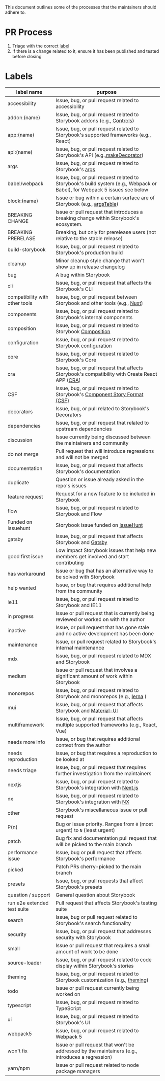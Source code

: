 This document outlines some of the processes that the maintainers should adhere to.

# PR Process

1. Triage with the correct [label](#labels)
2. If there is a change related to it, ensure it has been published and tested before closing

# Labels

| label name                     | purpose                                                                                                                                              |
| ------------------------------ | ---------------------------------------------------------------------------------------------------------------------------------------------------- |
| accessibility                  | Issue, bug, or pull request related to accessibility                                                                                                 |
| addon:(name)                   | Issue, bug, or pull request related to Storybook addons (e.g., [Controls](/docs/essentials/controls.md))                                             |
| app:(name)                     | Issue, bug, or pull request related to Storybook's supported frameworks (e.g., React)                                                                |
| api:(name)                     | Issue, bug, or pull request related to Storybook's API (e.g.,[makeDecorator](/docs/addons/addons-api.md#makeDecorator-API))                          |
| args                           | Issue, bug, or pull request related to Storybook's [args](/docs/writing-stories/args.md)                                                             |
| babel/webpack                  | Issue, bug, or pull request related to Storybook's build system (e.g., Webpack or Babel), for Webpack 5 issues see below                             |
| block:(name)                   | Issue or bug within a certain surface are of Storybook (e.g., [argsTable](/docs/writing-docs/doc-block-argstable.md))                                |
| BREAKING CHANGE                | Issue or pull request that introduces a breaking change within Storybook's ecosystem.                                                                |
| BREAKING PRERELASE             | Breaking, but only for prerelease users (not relative to the stable release)                                                                         |
| build-storybook                | Issue, bug, or pull request related to Storybook's production build                                                                                  |
| cleanup                        | Minor cleanup style change that won't show up in release changelog                                                                                   |
| bug                            | A bug within Storybook                                                                                                                               |
| cli                            | Issue, bug, or pull request that affects the Storybook's CLI                                                                                         |
| compatibility with other tools | Issue, bug, or pull request between Storybook and other tools (e.g., [Nuxt](https://nuxtjs.org/))                                                    |
| components                     | Issue, bug, or pull request related to Storybook's internal components                                                                               |
| composition                    | Issue, bug, or pull request related to Storybook [Composition](/docs/sharing/storybook-composition.md)                                               |
| configuration                  | Issue, bug, or pull request related to Storybook [configuration](/docs/configure/overview.md)                                                        |
| core                           | Issue, bug, or pull request related to Storybook's Core                                                                                              |
| cra                            | Issue, bug, or pull request that affects Storybook's compatibility with Create React APP ([CRA](https://create-react-app.dev/docs/getting-started/)) |
| CSF                            | Issue, bug, or pull request related to Storybook's [Component Story Format (CSF)](/docs/api/csf.md)                                                  |
| decorators                     | Issue, bug, or pull related to Storybook's [Decorators](/docs/writing-stories/decorators.md)                                                         |
| dependencies                   | Issue, bug, or pull request that related to upstream dependencies                                                                                    |
| discussion                     | Issue currently being discussed between the maintainers and community                                                                                |
| do not merge                   | Pull request that will introduce regressions and will not be merged                                                                                  |
| documentation                  | Issue, bug, or pull request that affects Storybook's documentation                                                                                   |
| duplicate                      | Question or issue already asked in the repo's issues                                                                                                 |
| feature request                | Request for a new feature to be included in Storybook                                                                                                |
| flow                           | Issue, bug, or pull request related to Storybook and Flow                                                                                            |
| Funded on Issuehunt            | Storybook issue funded on [IssueHunt](https://issuehunt.io/)                                                                                         |
| gatsby                         | Issue, bug, or pull request that affects Storybook and [Gatsby](https://www.gatsbyjs.com/)                                                           |
| good first issue               | Low impact Storybook issues that help new members get involved and start contributing                                                                |
| has workaround                 | Issue or bug that has an alternative way to be solved with Storybook                                                                                 |
| help wanted                    | Issue, or bug that requires additional help from the community                                                                                       |
| ie11                           | Issue, bug, or pull request related to Storybook and IE11                                                                                            |
| in progress                    | Issue or pull request that is currently being reviewed or worked on with the author                                                                  |
| inactive                       | Issue, or pull request that has gone stale and no active development has been done                                                                   |
| maintenance                    | Issue, or pull request related to Storybook's internal maintenance                                                                                   |
| mdx                            | Issue, bug, or pull request related to MDX and Storybook                                                                                             |
| medium                         | Issue or pull request that involves a significant amount of work within Storybook                                                                    |
| monorepos                      | Issue, bug, or pull request related to Storybook and monorepos (e.g., [lerna](https://lerna.js.org/) )                                               |
| mui                            | Issue, bug, or pull request that affects Storybook and [Material-UI](https://material-ui.com/)                                                       |
| multiframework                 | Issue, bug, or pull request that affects multiple supported frameworks (e.g., React, Vue)                                                            |
| needs more info                | Issue, or bug that requires additional context from the author                                                                                       |
| needs reproduction             | Issue, or bug that requires a reproduction to be looked at                                                                                           |
| needs triage                   | Issue, bug, or pull request that requires further investigation from the maintainers                                                                 |
| nextjs                         | Issue, bug, or pull request related to Storybook's integration with [Next.js](https://nextjs.org/)                                                   |
| nx                             | Issue, bug, or pull request related to Storybook's integration with [NX](https://nx.dev/)                                                            |
| other                          | Storybook's miscellaneous issue or pull request                                                                                                      |
| P(n)                           | Bug or issue priority. Ranges from `0` (most urgent) to `N` (least urgent)                                                                           |
| patch                          | Bug fix and documentation pull request that will be picked to the main branch                                                                        |
| performance issue              | Issue, bug or pull request that affects Storybook's performance                                                                                      |
| picked                         | Patch PRs cherry-picked to the main branch                                                                                                           |
| presets                        | Issue, bug, or pull requests that affect Storybook's presets                                                                                         |
| question / support             | General question about Storybook                                                                                                                     |
| run e2e extended test suite    | Pull request that affects Storybook's testing suite                                                                                                  |
| search                         | Issue, bug or pull request related to Storybook's search functionality                                                                               |
| security                       | Issue, bug, or pull request that addresses security with Storybook                                                                                   |
| small                          | Issue or pull request that requires a small amount of work to be done                                                                                |
| source-loader                  | Issue, bug, or pull request related to code display within Storybook's stories                                                                       |
| theming                        | Issue, bug, or pull request related to Storybook customization (e.g., [theming](/docs/configure/theming.md))                                         |
| todo                           | Issue or pull request currently being worked on                                                                                                      |
| typescript                     | Issue, bug, or pull request related to TypeScript                                                                                                    |
| ui                             | Issue, bug, or pull request related to Storybook's UI                                                                                                |
| webpack5                       | Issue, bug, or pull request related to Webpack 5                                                                                                     |
| won't fix                      | Issue or pull request that won't be addressed by the maintainers (e.g., introduces a regression)                                                     |
| yarn/npm                       | Issue or pull request related to node package managers                                                                                               |
